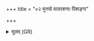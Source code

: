 +++
title = "०२ मुनयो वातरशनाः पिशङ्गा"

+++
<details><summary>मूलम् (GR)</summary>

मुनयो वातरशनाः  
पिशङ्गा वसते मलाः ।  
वातस्यानु ध्राजिं यन्ति  
यद् देवासो अयुक्षत ॥
</details>